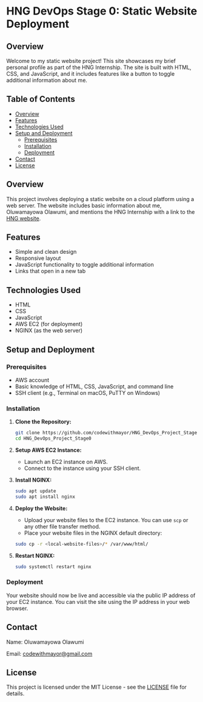 # HNG DevOps Stage 0: Static Website Deployment

## Overview

Welcome to my static website project! This site showcases my brief personal profile as part of the HNG Internship. The site is built with HTML, CSS, and JavaScript, and it includes features like a button to toggle additional information about me.

## Table of Contents

- [Overview](#overview)
- [Features](#features)
- [Technologies Used](#technologies-used)
- [Setup and Deployment](#setup-and-deployment)
  - [Prerequisites](#prerequisites)
  - [Installation](#installation)
  - [Deployment](#deployment)
- [Contact](#contact)
- [License](#license)

## Overview

This project involves deploying a static website on a cloud platform using a web server. The website includes basic information about me, Oluwamayowa Olawumi, and mentions the HNG Internship with a link to the [HNG website](https://hng.tech).

## Features

- Simple and clean design
- Responsive layout
- JavaScript functionality to toggle additional information
- Links that open in a new tab

## Technologies Used

- HTML
- CSS
- JavaScript
- AWS EC2 (for deployment)
- NGINX (as the web server)

## Setup and Deployment

### Prerequisites

- AWS account
- Basic knowledge of HTML, CSS, JavaScript, and command line
- SSH client (e.g., Terminal on macOS, PuTTY on Windows)

### Installation

1. **Clone the Repository:**

    ```bash
    git clone https://github.com/codewithmayor/HNG_DevOps_Project_Stage0
    cd HNG_DevOps_Project_Stage0
    ```

2. **Setup AWS EC2 Instance:**
   - Launch an EC2 instance on AWS.
   - Connect to the instance using your SSH client.

3. **Install NGINX:**

    ```bash
    sudo apt update
    sudo apt install nginx
    ```

4. **Deploy the Website:**
   - Upload your website files to the EC2 instance. You can use `scp` or any other file transfer method.
   - Place your website files in the NGINX default directory:

    ```bash
    sudo cp -r <local-website-files>/* /var/www/html/
    ```

5. **Restart NGINX:**

    ```bash
    sudo systemctl restart nginx
    ```

### Deployment

Your website should now be live and accessible via the public IP address of your EC2 instance. You can visit the site using the IP address in your web browser.

## Contact

Name: Oluwamayowa Olawumi

Email: codewithmayor@gmail.com

## License

This project is licensed under the MIT License - see the [LICENSE](LICENSE) file for details.

